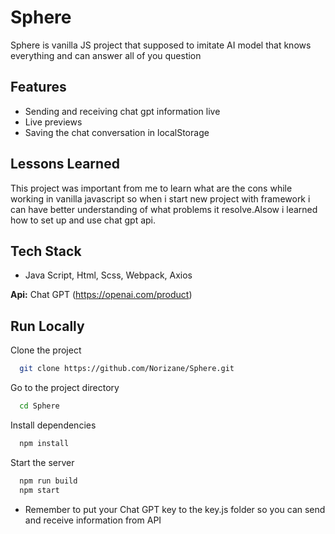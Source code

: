# Sphere

Sphere is vanilla JS project that supposed to imitate AI model that knows everything and can answer all of you question

## Features

- Sending and receiving chat gpt information live 
- Live previews
- Saving the chat conversation in localStorage

## Lessons Learned

This project was important from me to learn what are the cons while working in vanilla javascript so when i start new project with framework i can have better understanding of what problems it resolve.Alsow i learned how to set up and use chat gpt api.


## Tech Stack

-  Java Script, Html, Scss, Webpack, Axios

**Api:** Chat GPT (https://openai.com/product)

## Run Locally

Clone the project

```bash
  git clone https://github.com/Norizane/Sphere.git
```

Go to the project directory

```bash
  cd Sphere
```

Install dependencies

```bash
  npm install
```

Start the server

```bash
  npm run build 
  npm start 
``` 
- Remember to put your Chat GPT key to the key.js folder so you can send and receive information from API
